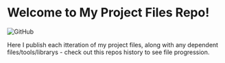 # Welcome to My Project Files Repo!

![GitHub](https://img.shields.io/github/license/Twarner491/Project-Documentation-Site?color=%234051b5&style=flat-square)

Here I publish each itteration of my project files, along with any dependent files/tools/librarys - check out this repos history to see file progression.
